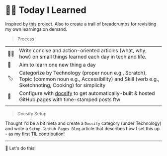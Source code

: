 # 🙌🏽  Today I Learned

Inspired by [this](https://github.com/jbranchaud/til) project. Also to create a trail of breadcrumbs for revisiting my own learnings on demand.

> Process

| | |
|:---|:---|
| ✍🏽  | Write concise and action-oriented articles (what, why, how) on small things learned each day in tech and life. |
| 🎯 | Aim to learn one new thing a day |
| 🏷 | Categorize by Technology (proper noun e.g., Scratch), Topic (common noun e.g., Accessibility) and Skill (verb e.g., Sketchnoting, Cooking) for simplicity
| 📜 | Configure with [docsify](https://docsify.js.org/#/) to get automatically-built & hosted GitHub pages with time-stamped posts ftw | 
| | |

> Docsify Setup

Thought I'd be a bit meta and create a `Docsify` category (under Technology) and write a `Setup GitHub Pages Blog` article that describes how I set this up - as my first TIL contribution! 

---

🎉 Let's do this!



